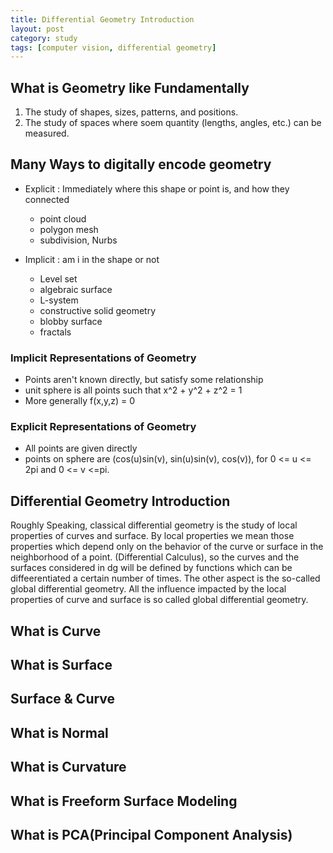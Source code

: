 ```yaml
---
title: Differential Geometry Introduction
layout: post
category: study
tags: [computer vision, differential geometry]
---
```




## What is Geometry like Fundamentally
1. The study of shapes, sizes, patterns, and positions.
2. The study of spaces where soem quantity (lengths, angles, etc.) can be measured.

## Many Ways to digitally encode geometry
* Explicit : Immediately where this shape or point is, and how they connected
    - point cloud
    - polygon mesh
    - subdivision, Nurbs

* Implicit : am i in the shape or not
    - Level set
    - algebraic surface
    - L-system
    - constructive solid geometry
    - blobby surface
    - fractals

### Implicit Representations of Geometry
- Points aren't known directly, but satisfy some relationship
- unit sphere is all points such that x^2 + y^2 + z^2 = 1
- More generally f(x,y,z) = 0

### Explicit Representations of Geometry
- All points are given directly
- points on sphere are (cos(u)sin(v), sin(u)sin(v), cos(v)), for 0 <= u <= 2pi and 0 <= v <=pi.

## Differential Geometry Introduction
Roughly Speaking, classical differential geometry is the study of local properties of curves and surface. By local properties we mean those properties which depend only on the behavior of the curve or surface in the neighborhood of a point. (Differential Calculus), so the curves and the surfaces considered in dg will be defined by functions which can be diffeerentiated a certain number of times. The other aspect is the so-called global differential geometry. All the influence impacted by the local properties of curve and surface is so called global differential geometry.

## What is Curve

## What is Surface

## Surface & Curve

## What is Normal 

## What is Curvature

## What is Freeform Surface Modeling

## What is PCA(Principal Component Analysis)
